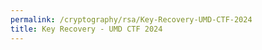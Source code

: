 ```yaml
---
permalink: /cryptography/rsa/Key-Recovery-UMD-CTF-2024
title: Key Recovery - UMD CTF 2024
---
```


<br>
<br>
